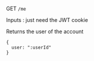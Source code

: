 GET `/me`

Inputs : just need the JWT cookie

Returns the user of the account

```
{
  user: ":userId"
}
```
